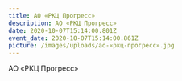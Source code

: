 ```yaml
---
title: АО «РКЦ Прогресс»
description: АО «РКЦ Прогресс»
date: 2020-10-07T15:14:00.801Z
event_date: 2020-10-07T15:14:00.861Z
picture: /images/uploads/ао-«ркц-прогресс».jpg
---
```

АО «РКЦ Прогресс»